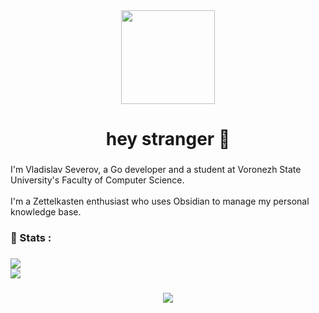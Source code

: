 <div align="center">
  <img height="150" src="https://art.ngfiles.com/images/1442000/1442802_amni3d_3d-among-us-gifs.gif?f1601359412"  />
</div>

###

<h1 align="center">hey stranger 👋</h1>

###

<p align="left">I'm Vladislav Severov, a Go developer and a student at Voronezh State University's Faculty of Computer Science. <br><br>I'm a Zettelkasten enthusiast who uses Obsidian to manage my personal knowledge base.</p>

###

<h3 align="left">🥶 Stats :</h3>

###

![](https://nirzak-streak-stats.vercel.app/?user=lein3000zzz&theme=dark&hide_border=false)<br/>
![](https://github-readme-stats.vercel.app/api/top-langs/?username=lein3000zzz&theme=dark&hide_border=false&include_all_commits=true&count_private=true&layout=compact)

###

<div align="center">
  <img src="https://visitor-badge.laobi.icu/badge?page_id=lein3000zzz.lein3000zzz&"  />
</div>

###
